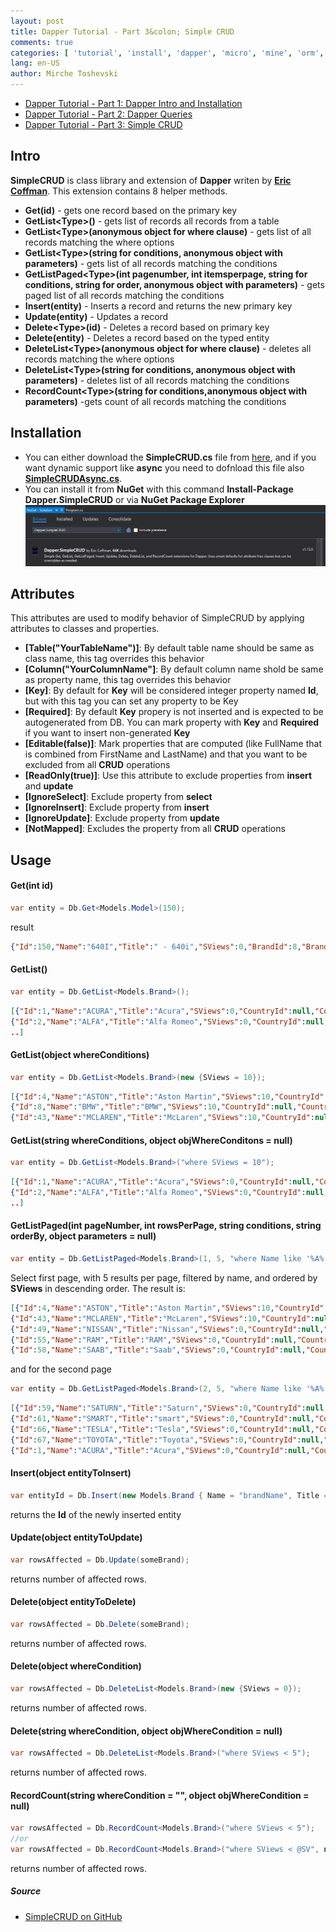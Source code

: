```yaml
---
layout: post
title: Dapper Tutorial - Part 3&colon; Simple CRUD
comments: true
categories: [ 'tutorial', 'install', 'dapper', 'micro', 'mine', 'orm', 'mssql', 'mysql' ]
lang: en-US
author: Mirche Toshevski
---
```

* [Dapper Tutorial - Part 1: Dapper Intro and Installation](https://neemesis.github.io/blog/2017/08/07/dapper-tutorial-1/)
* [Dapper Tutorial - Part 2: Dapper Queries](https://neemesis.github.io/blog/2017/08/08/dapper-tutorial-2/)
* [Dapper Tutorial - Part 3: Simple CRUD](https://neemesis.github.io/blog/2017/08/09/dapper-tutorial-3/)

Intro
-------
**SimpleCRUD** is class library and extension of **Dapper** writen by **[Eric Coffman](https://github.com/ericdc1)**. This extension contains 8 helper methods.
* **Get(id)** - gets one record based on the primary key
* **GetList&#x3C;Type&#x3E;()** - gets list of records all records from a table
* **GetList&#x3C;Type&#x3E;(anonymous object for where clause)** - gets list of all records matching the where options
* **GetList&#x3C;Type&#x3E;(string for conditions, anonymous object with parameters)** - gets list of all records matching the conditions
* **GetListPaged&#x3C;Type&#x3E;(int pagenumber, int itemsperpage, string for conditions, string for order, anonymous object with parameters)** - gets paged list of all records matching the conditions
* **Insert(entity)** - Inserts a record and returns the new primary key
* **Update(entity)** - Updates a record
* **Delete&#x3C;Type&#x3E;(id)** - Deletes a record based on primary key
* **Delete(entity)** - Deletes a record based on the typed entity
* **DeleteList&#x3C;Type&#x3E;(anonymous object for where clause)** - deletes all records matching the where options
* **DeleteList&#x3C;Type&#x3E;(string for conditions, anonymous object with parameters)** - deletes list of all records matching the conditions
* **RecordCount&#x3C;Type&#x3E;(string for conditions,anonymous object with parameters)** -gets count of all records matching the conditions

Installation
------
* You can either download the **SimpleCRUD.cs** file from [here](https://github.com/ericdc1/Dapper.SimpleCRUD/blob/master/Dapper.SimpleCRUD/SimpleCRUD.cs), and if you want dynamic support like **async** you need to dofnload this file also **[SimpleCRUDAsync.cs](https://github.com/ericdc1/Dapper.SimpleCRUD/blob/master/Dapper.SimpleCRUD%20NET45/SimpleCRUDAsync.cs)**.
* You can install it from **NuGet** with this command **Install-Package Dapper.SimpleCRUD** or via **NuGet Package Explorer**
![too](/assets/images/dt3_1.png 'NuGet Package Explorer')

Attributes
------
This attributes are used to modify behavior of SimpleCRUD by applying attributes to classes and properties.
* **[Table("YourTableName")]**: By default table name should be same as class name, this tag overrides this behavior
* **[Column("YourColumnName"]**: By default column name shold be same as property name, this tag overrides this behavior
* **[Key]**: By default for **Key** will be considered integer property named **Id**, but with this tag you can set any property to be Key
* **[Required]**: By default **Key** propery is not inserted and is expected to be autogenerated from DB. You can mark property with **Key** and **Required** if you want to insert non-generated **Key**
* **[Editable(false)]**: Mark properties that are computed (like FullName that is combined from FirstName and LastName) and that you want to be excluded from all **CRUD** operations
* **[ReadOnly(true)]**: Use this attribute to exclude properties from **insert** and **update**
* **[IgnoreSelect]**: Exclude property from **select**
* **[IgnoreInsert]**: Exclude property from **insert**
* **[IgnoreUpdate]**: Exclude property from **update**
* **[NotMapped]**: Excludes the property from all **CRUD** operations

Usage
------
#### Get(int id)
```csharp
var entity = Db.Get<Models.Model>(150);
```
result
```json
{"Id":150,"Name":"640I","Title":" - 640i","SViews":0,"BrandId":8,"Brand":null}
```

#### GetList()
```csharp
var entity = Db.GetList<Models.Brand>();
```
```json
[{"Id":1,"Name":"ACURA","Title":"Acura","SViews":0,"CountryId":null,"Country":null},
{"Id":2,"Name":"ALFA","Title":"Alfa Romeo","SViews":0,"CountryId":null,"Country":null},
..]
```

#### GetList(object whereConditions)
```csharp
var entity = Db.GetList<Models.Brand>(new {SViews = 10});
```
```json
[{"Id":4,"Name":"ASTON","Title":"Aston Martin","SViews":10,"CountryId":null,"Country":null},
{"Id":8,"Name":"BMW","Title":"BMW","SViews":10,"CountryId":null,"Country":null},
{"Id":43,"Name":"MCLAREN","Title":"McLaren","SViews":10,"CountryId":null,"Country":null}]
```

#### GetList(string whereConditions, object objWhereConditons = null)
```csharp
var entity = Db.GetList<Models.Brand>("where SViews = 10");
```
```json
[{"Id":1,"Name":"ACURA","Title":"Acura","SViews":0,"CountryId":null,"Country":null},
{"Id":2,"Name":"ALFA","Title":"Alfa Romeo","SViews":0,"CountryId":null,"Country":null},
..]
```

#### GetListPaged(int pageNumber, int rowsPerPage, string conditions, string orderBy,  object parameters = null)
```csharp
var entity = Db.GetListPaged<Models.Brand>(1, 5, "where Name like '%A%'", "SViews desc");
```
Select first page, with 5 results per page, filtered by name, and ordered by **SViews** in descending order. The result is:
```json
[{"Id":4,"Name":"ASTON","Title":"Aston Martin","SViews":10,"CountryId":null,"Country":null},
{"Id":43,"Name":"MCLAREN","Title":"McLaren","SViews":10,"CountryId":null,"Country":null},
{"Id":49,"Name":"NISSAN","Title":"Nissan","SViews":0,"CountryId":null,"Country":null},
{"Id":55,"Name":"RAM","Title":"RAM","SViews":0,"CountryId":null,"Country":null},
{"Id":58,"Name":"SAAB","Title":"Saab","SViews":0,"CountryId":null,"Country":null}]
```
and for the second page
```csharp
var entity = Db.GetListPaged<Models.Brand>(2, 5, "where Name like '%A%'", "SViews desc");
```
```json
[{"Id":59,"Name":"SATURN","Title":"Saturn","SViews":0,"CountryId":null,"Country":null},
{"Id":61,"Name":"SMART","Title":"smart","SViews":0,"CountryId":null,"Country":null},
{"Id":66,"Name":"TESLA","Title":"Tesla","SViews":0,"CountryId":null,"Country":null},
{"Id":67,"Name":"TOYOTA","Title":"Toyota","SViews":0,"CountryId":null,"Country":null},
{"Id":1,"Name":"ACURA","Title":"Acura","SViews":0,"CountryId":null,"Country":null}]
```

#### Insert(object entityToInsert)
```csharp
var entityId = Db.Insert(new Models.Brand { Name = "brandName", Title = "brandTitle"});
```
returns the **Id** of the newly inserted entity

#### Update(object entityToUpdate)
```csharp
var rowsAffected = Db.Update(someBrand);
```
returns number of affected rows.

#### Delete(object entityToDelete)
```csharp
var rowsAffected = Db.Delete(someBrand);
```
returns number of affected rows.

#### Delete(object whereCondition)
```csharp
var rowsAffected = Db.DeleteList<Models.Brand>(new {SViews = 0});
```
returns number of affected rows.

#### Delete(string whereCondition, object objWhereCondition = null)
```csharp
var rowsAffected = Db.DeleteList<Models.Brand>("where SViews < 5");
```
returns number of affected rows.

#### RecordCount(string whereCondition = "", object objWhereCondition = null)
```csharp
var rowsAffected = Db.RecordCount<Models.Brand>("where SViews < 5");
//or
var rowsAffected = Db.RecordCount<Models.Brand>("where SViews < @SV", new {SV = 5});
```
returns number of affected rows.

##### Source
* [SimpleCRUD on GitHub](https://github.com/ericdc1/Dapper.SimpleCRUD)